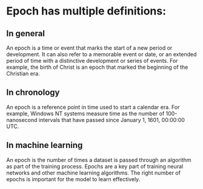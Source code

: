 # Epoch has multiple definitions: 

## In general
An epoch is a time or event that marks the start of a new period or development. It can also refer to a memorable event or date, or an extended period of time with a distinctive development or series of events. For example, the birth of Christ is an epoch that marked the beginning of the Christian era.
## In chronology
An epoch is a reference point in time used to start a calendar era. For example, Windows NT systems measure time as the number of 100-nanosecond intervals that have passed since January 1, 1601, 00:00:00 UTC.
## In machine learning
An epoch is the number of times a dataset is passed through an algorithm as part of the training process. Epochs are a key part of training neural networks and other machine learning algorithms. The right number of epochs is important for the model to learn effectively.